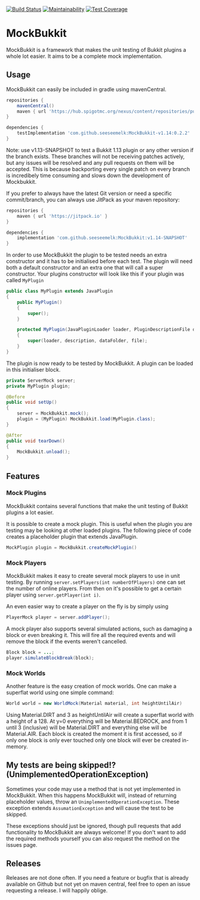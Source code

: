 [![Build Status](https://travis-ci.org/seeseemelk/MockBukkit.svg?branch=v1.14)](https://travis-ci.org/seeseemelk/MockBukkit)
[![Maintainability](https://api.codeclimate.com/v1/badges/403a4bb837ca47333d33/maintainability)](https://codeclimate.com/github/seeseemelk/MockBukkit/maintainability)
[![Test Coverage](https://api.codeclimate.com/v1/badges/403a4bb837ca47333d33/test_coverage)](https://codeclimate.com/github/seeseemelk/MockBukkit/test_coverage)

# MockBukkit
MockBukkit is a framework that makes the unit testing of Bukkit plugins a whole lot easier.
It aims to be a complete mock implementation.

## Usage
MockBukkit can easily be included in gradle using mavenCentral.
```gradle
repositories {
	mavenCentral()
	maven { url 'https://hub.spigotmc.org/nexus/content/repositories/public/' }
}

dependencies {
	testImplementation 'com.github.seeseemelk:MockBukkit-v1.14:0.2.2'
}
```

Note: use v1.13-SNAPSHOT to test a Bukkit 1.13 plugin or any other version if the branch exists.
These branches will not be receiving patches actively, but any issues will be resolved and any pull requests on them will be accepted.
This is because backporting every single patch on every branch is incredibely time consuming and slows down the development of Mockbukkit.

If you prefer to always have the latest Git version or need a specific commit/branch, you can always use JitPack as your maven repository:
```gradle
repositories {
	maven { url 'https://jitpack.io' }
}

dependencies {
	implementation 'com.github.seeseemelk:MockBukkit:v1.14-SNAPSHOT'
}
```

In order to use MockBukkit the plugin to be tested needs an extra constructor and it has to be initialised before each test.
The plugin will need both a default constructor and an extra one that will call a super constructor.
Your plugins constructor will look like this if your plugin was called ```MyPlugin```
```java
public class MyPlugin extends JavaPlugin
{
    public MyPlugin()
    {
        super();
    }

    protected MyPlugin(JavaPluginLoader loader, PluginDescriptionFile description, File dataFolder, File file)
    {
        super(loader, description, dataFolder, file);
    }
}
```
The plugin is now ready to be tested by MockBukkit.
A plugin can be loaded in this initialiser block.

```java
private ServerMock server;
private MyPlugin plugin;

@Before
public void setUp()
{
    server = MockBukkit.mock();
    plugin = (MyPlugin) MockBukkit.load(MyPlugin.class);
}

@After
public void tearDown()
{
    MockBukkit.unload();
}
```

## Features
### Mock Plugins
MockBukkit contains several functions that make the unit testing of Bukkit plugins a lot easier.

It is possible to create a mock plugin.
This is useful when the plugin you are testing may be looking at other loaded plugins.
The following piece of code creates a placeholder plugin that extends JavaPlugin.
```java
MockPlugin plugin = MockBukkit.createMockPlugin()
```

### Mock Players
MockBukkit makes it easy to create several mock players to use in unit testing.
By running ```server.setPlayers(int numberOfPlayers)``` one can set the number of online players.
From then on it's possible to get a certain player using ```server.getPlayer(int i)```.

An even easier way to create a player on the fly is by simply using
```java
PlayerMock player = server.addPlayer();
```

A mock player also supports several simulated actions, such as damaging a block or even
breaking it. This will fire all the required events and will remove the block if the
events weren't cancelled.
```java
Block block = ...;
player.simulateBlockBreak(block);
```

### Mock Worlds
Another feature is the easy creation of mock worlds.
One can make a superflat world using one simple command:
```java
World world = new WorldMock(Material material, int heightUntilAir)
```
Using Material.DIRT and 3 as heightUntilAir will create a superflat world with a height of a 128.
At y=0 everything will be Material.BEDROCK, and from 1 until 3 (inclusive) will be Material.DIRT
and everything else will be Material.AIR.
Each block is created the moment it is first accessed, so if only one block is only ever touched only one
block will ever be created in-memory.

## My tests are being skipped!? (UnimplementedOperationException)
Sometimes your code may use a method that is not yet implemented in MockBukkit.
When this happens MockBukkit will, instead of returning placeholder values, throw
an `UnimplementedOperationException`.
These exception extends `AssumationException` and will cause the test to be skipped.

These exceptions should just be ignored, though pull requests that add functionality to MockBukkit are always welcome!
If you don't want to add the required methods yourself you can also request the method on the issues page.

## Releases
Releases are not done often.
If you need a feature or bugfix that is already available on Github but not yet on maven central, feel free to open an issue requesting a release.
I will happily oblige.
